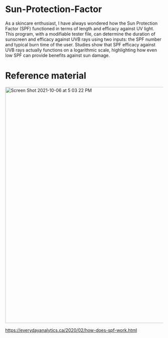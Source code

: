 # Sun-Protection-Factor

As a skincare enthusiast, I have always wondered how the Sun Protection Factor (SPF) functioned in terms of length and efficacy against UV light. This program, with a modifiable tester file, can determine the duration of sunscreen and efficacy against UVB rays using two inputs: the SPF number and typical burn time of the user. Studies show that SPF efficacy against UVB rays actually functions on a logarithmic scale, highlighting how even low SPF can provide benefits against sun damage.

# Reference material

<img width="750" alt="Screen Shot 2021-10-06 at 5 03 22 PM" src="https://user-images.githubusercontent.com/49597640/136282721-b0eed6f9-27a0-4713-b422-0ad6a497da67.png">

https://everydayanalytics.ca/2020/02/how-does-spf-work.html
